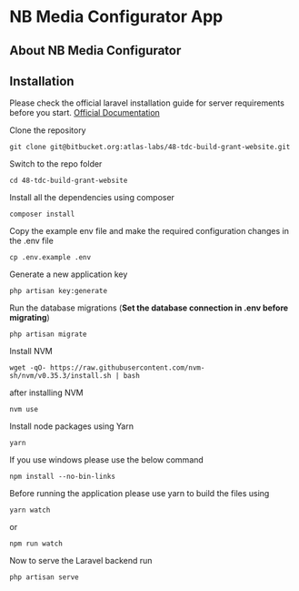 # NB Media Configurator App

## About NB Media Configurator


## Installation

Please check the official laravel installation guide for server requirements before you start. [Official Documentation](https://laravel.com/docs/7.x/installation#installation)

Clone the repository

    git clone git@bitbucket.org:atlas-labs/48-tdc-build-grant-website.git

Switch to the repo folder

    cd 48-tdc-build-grant-website

Install all the dependencies using composer

    composer install

Copy the example env file and make the required configuration changes in the .env file

    cp .env.example .env

Generate a new application key

    php artisan key:generate

Run the database migrations (**Set the database connection in .env before migrating**)

    php artisan migrate

Install NVM

    wget -qO- https://raw.githubusercontent.com/nvm-sh/nvm/v0.35.3/install.sh | bash

after installing NVM

    nvm use

Install node packages using Yarn

    yarn

If you use windows please use the below command

    npm install --no-bin-links

Before running the application please use yarn to build the files using

    yarn watch

or

    npm run watch

Now to serve the Laravel backend run

    php artisan serve
